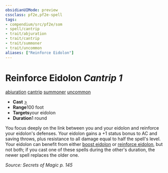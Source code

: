 ```yaml
---
obsidianUIMode: preview
cssclass: pf2e,pf2e-spell
tags:
- compendium/src/pf2e/som
- spell/cantrip
- trait/abjuration
- trait/cantrip
- trait/summoner
- trait/uncommon
aliases: ["Reinforce Eidolon"]
---
```

# Reinforce Eidolon *Cantrip 1*   
[abjuration](/rules/traits/abjuration.md)  [cantrip](/rules/traits/cantrip.md)  [summoner](/rules/traits/summoner-som.md)  [uncommon](/rules/traits/uncommon.md)  

- **Cast** [>](/rules/core-rulebook/chapter-9-playing-the-game.md#Actions "Single Action") 
- **Range**100 foot
- **Targets**your eidolon
- **Duration**1 round

You focus deeply on the link between you and your eidolon and reinforce your eidolon's defenses. Your eidolon gains a +1 status bonus to AC and saving throws, plus resistance to all damage equal to half the spell's level. Your eidolon can benefit from either [boost eidolon](/compendium/spells/boost-eidolon-som.md) or [reinforce eidolon](/compendium/spells/reinforce-eidolon-som.md), but not both; if you cast one of these spells during the other's duration, the newer spell replaces the older one.

*Source: Secrets of Magic p. 145*